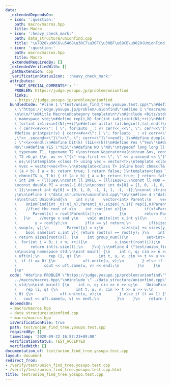 ```yaml
---
data:
  _extendedDependsOn:
  - icon: ':question:'
    path: macro/macros.hpp
    title: Macro
  - icon: ':heavy_check_mark:'
    path: data_structure/unionfind.cpp
    title: "\u7D20\u96C6\u5408\u30C7\u30FC\u30BF\u69CB\u9020(UnionFind Tree)"
  - icon: ':question:'
    path: macro/macros.hpp
    title: Macro
  _extendedRequiredBy: []
  _extendedVerifiedWith: []
  _pathExtension: cpp
  _verificationStatusIcon: ':heavy_check_mark:'
  attributes:
    '*NOT_SPECIAL_COMMENTS*': ''
    PROBLEM: https://judge.yosupo.jp/problem/unionfind
    links:
    - https://judge.yosupo.jp/problem/unionfind
  bundledCode: "#line 1 \"test/union_find_tree.yosupo.test.cpp\"\n#define PROBLEM\
    \ \"https://judge.yosupo.jp/problem/unionfind\"\n#line 1 \"macro/macros.hpp\"\n\
    \n\n\n/*\n@title Macro\n@category template\n*/\n#include <bits/stdc++.h>\nusing\
    \ namespace std;\n#define rep(i,N) for(int i=0;i<int(N);++i)\n#define rep1(i,N)\
    \ for(int i=1;i<int(N);++i)\n#define all(a) (a).begin(),(a).end()\n#define print(v)\
    \ { cerr<<#v<<\": [ \"; for(auto _ : v) cerr<<_<<\", \"; cerr<<\"]\"<<endl; }\n\
    #define printpair(v) { cerr<<#v<<\": [ \"; for(auto _ : v) cerr<<\"{\"<<_.first<<\"\
    ,\"<<_.second<<\"}\"<<\", \"; cerr<<\"]\"<<endl; }\n#define dump(x) cerr<<#x<<\"\
    : \"<<x<<endl;\n#define bit(k) (1LL<<(k))\n#define Yes \"Yes\"\n#define No \"\
    No\"\n#define YES \"YES\"\n#define NO \"NO\"\ntypedef long long ll;\n\ntemplate<\
    \ typename T1, typename T2 >\nostream &operator<<(ostream &os, const pair< T1,\
    \ T2 >& p) {\n  os << \"{\" <<p.first << \", \" << p.second << \"}\";\n  return\
    \ os;\n}\ntemplate <class T> using vec = vector<T>;\ntemplate <class T> using\
    \ vvec = vector<vec<T>>;\n\ntemplate<class T> inline bool chmax(T& a, T b) { if\
    \ (a < b) { a = b; return true; } return false; }\ntemplate<class T> inline bool\
    \ chmin(T& a, T b) { if (a > b) { a = b; return true; } return false; }\n\nconst\
    \ int INF = (ll)1e9;\nconst ll INFLL = (ll)1e18+1;\nconst ll MOD = (ll)1e9+7;\n\
    \nconst double PI = acos(-1.0);\n\nconst int dx[8] = {1, 0, -1, 0, 1, -1, -1,\
    \ 1};\nconst int dy[8] = {0, 1, 0, -1, 1, 1, -1, -1};\nconst string dir = \"DRUL\"\
    ;\n\n\n#line 1 \"data_structure/unionfind.cpp\"\n\n\n#line 4 \"data_structure/unionfind.cpp\"\
    \n\nstruct UnionFind{\n    int n;\n    vector<int> Parent;\n    vector<int> sizes;\n\
    \    UnionFind(int _n):n(_n),Parent(_n),sizes(_n,1){ rep(i,n)Parent[i]=i; }\n\
    \    //find the root of x\n    int root(int x){\n        if(x!=Parent[x]){\n \
    \       Parent[x] = root(Parent[x]);\n        }\n        return Parent[x];\n \
    \   }\n    //merge x and y\n    void unite(int x,int y){\n        x = root(x);\n\
    \        y = root(y);\n        if(x == y) return;\n        if(sizes[x] < sizes[y])\
    \ swap(x, y);\n        Parent[y] = x;\n        sizes[x] += sizes[y];\n    }\n\
    \    bool same(int x,int y){ return root(x) == root(y); }\n    int size(int x){\
    \ return sizes[root(x)]; }\n    int group_num(){\n        set<int> s;\n      \
    \  for(int i = 0; i < n; ++i){\n            s.insert(root(i));\n        }\n  \
    \      return int(s.size());\n    }\n};\n\n#line 4 \"test/union_find_tree.yosupo.test.cpp\"\
    \n\nusing namespace std;\n\nint main() {\n    int n, q; cin >> n >> q;\n    UnionFind\
    \ uft(n);\n    rep (i, q) {\n        int t, u, v; cin >> t >> u >> v;\n      \
    \  if (t == 0) {\n            uft.unite(u, v);\n        } else if (t == 1) {\n\
    \            cout << uft.same(u, v) << endl;\n        }\n    }\n    return 0;\n\
    }\n"
  code: "#define PROBLEM \"https://judge.yosupo.jp/problem/unionfind\"\n#include \"\
    ../macro/macros.hpp\"\n#include \"../data_structure/unionfind.cpp\"\n\nusing namespace\
    \ std;\n\nint main() {\n    int n, q; cin >> n >> q;\n    UnionFind uft(n);\n\
    \    rep (i, q) {\n        int t, u, v; cin >> t >> u >> v;\n        if (t ==\
    \ 0) {\n            uft.unite(u, v);\n        } else if (t == 1) {\n         \
    \   cout << uft.same(u, v) << endl;\n        }\n    }\n    return 0;\n}\n"
  dependsOn:
  - macro/macros.hpp
  - data_structure/unionfind.cpp
  - macro/macros.hpp
  isVerificationFile: true
  path: test/union_find_tree.yosupo.test.cpp
  requiredBy: []
  timestamp: '2020-09-22 16:57:23+09:00'
  verificationStatus: TEST_ACCEPTED
  verifiedWith: []
documentation_of: test/union_find_tree.yosupo.test.cpp
layout: document
redirect_from:
- /verify/test/union_find_tree.yosupo.test.cpp
- /verify/test/union_find_tree.yosupo.test.cpp.html
title: test/union_find_tree.yosupo.test.cpp
---
```

